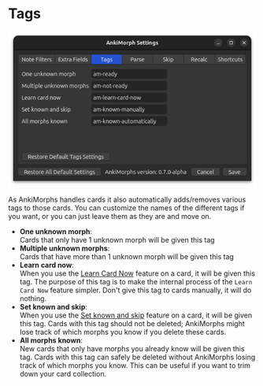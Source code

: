 # Tags

![tags-tab.png](../../../img/tags-tab.png)

As AnkiMorphs handles cards it also automatically adds/removes various tags to those cards. You can customize the names
of the different tags if you want, or you can just leave them as they are and move on.

* **One unknown morph**:  
  Cards that only have 1 unknown morph will be given this tag
* **Multiple unknown morphs**:  
  Cards that have more than 1 unknown morph will be given this tag
* **Learn card now**:  
  When you use the [Learn Card Now](../../usage/browser.md) feature on a card, it will be given this tag. The purpose of
  this tag is to make the internal process of the `Learn Card Now` feature simpler. Don't give this tag to cards
  manually, it
  will do nothing.
* **Set known and skip**:  
  When you use the [Set known and skip](../../usage/reviewing-cards.md#encountering-morphs-you-already-know) feature on
  a card, it will be given this tag. Cards with this tag should not be deleted; AnkiMorphs might lose track of which
  morphs you know if you delete these cards.
* **All morphs known**:  
  New cards that only have morphs you already know will be given this tag. Cards with this tag can safely be deleted
  without AnkiMorphs losing track of which morphs you know. This can be useful if you want to trim down your card
  collection.

